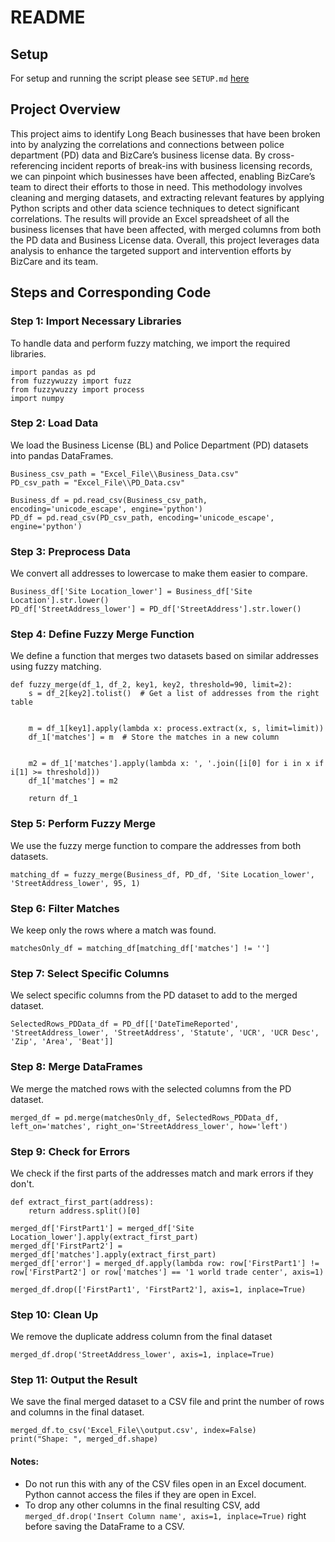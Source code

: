 # README

## Setup
For setup and running the script please see `SETUP.md` [here](SETUP.MD)


## Project Overview
This project aims to identify Long Beach businesses that have been broken into by analyzing the correlations and connections between police department (PD) data and BizCare’s business license data. By cross-referencing incident reports of break-ins with business licensing records, we can pinpoint which businesses have been affected, enabling BizCare’s team to direct their efforts to those in need. This methodology involves cleaning and merging datasets, and extracting relevant features by applying Python scripts and other data science techniques to detect significant correlations. The results will provide an Excel spreadsheet of all the business licenses that have been affected, with merged columns from both the PD data and Business License data. Overall, this project leverages data analysis to enhance the targeted support and intervention efforts by BizCare and its team.

## Steps and Corresponding Code
### **Step 1:** Import Necessary Libraries
To handle data and perform fuzzy matching, we import the required libraries.


    import pandas as pd
    from fuzzywuzzy import fuzz
    from fuzzywuzzy import process
    import numpy



### **Step 2:** Load Data
We load the Business License (BL) and Police Department (PD) datasets into pandas DataFrames.
    
    Business_csv_path = "Excel_File\\Business_Data.csv"
    PD_csv_path = "Excel_File\\PD_Data.csv"

    Business_df = pd.read_csv(Business_csv_path, encoding='unicode_escape', engine='python')
    PD_df = pd.read_csv(PD_csv_path, encoding='unicode_escape', engine='python')



### **Step 3:** Preprocess Data
We convert all addresses to lowercase to make them easier to compare.
    
    Business_df['Site Location_lower'] = Business_df['Site Location'].str.lower()
    PD_df['StreetAddress_lower'] = PD_df['StreetAddress'].str.lower()



### **Step 4:** Define Fuzzy Merge Function
We define a function that merges two datasets based on similar addresses using fuzzy matching.
    
    def fuzzy_merge(df_1, df_2, key1, key2, threshold=90, limit=2):
        s = df_2[key2].tolist()  # Get a list of addresses from the right table
        
        
        m = df_1[key1].apply(lambda x: process.extract(x, s, limit=limit))
        df_1['matches'] = m  # Store the matches in a new column
        
        
        m2 = df_1['matches'].apply(lambda x: ', '.join([i[0] for i in x if i[1] >= threshold]))
        df_1['matches'] = m2
        
        return df_1



### **Step 5:** Perform Fuzzy Merge
We use the fuzzy merge function to compare the addresses from both datasets.
    
    matching_df = fuzzy_merge(Business_df, PD_df, 'Site Location_lower', 'StreetAddress_lower', 95, 1)




### **Step 6:** Filter Matches
We keep only the rows where a match was found.
   
    matchesOnly_df = matching_df[matching_df['matches'] != '']



### **Step 7:** Select Specific Columns
We select specific columns from the PD dataset to add to the merged dataset.

    SelectedRows_PDData_df = PD_df[['DateTimeReported', 'StreetAddress_lower', 'StreetAddress', 'Statute', 'UCR', 'UCR Desc', 'Zip', 'Area', 'Beat']]



### **Step 8:** Merge DataFrames
We merge the matched rows with the selected columns from the PD dataset.

    merged_df = pd.merge(matchesOnly_df, SelectedRows_PDData_df, left_on='matches', right_on='StreetAddress_lower', how='left')


### **Step 9:** Check for Errors
We check if the first parts of the addresses match and mark errors if they don't.

    def extract_first_part(address):
        return address.split()[0]

    merged_df['FirstPart1'] = merged_df['Site Location_lower'].apply(extract_first_part)
    merged_df['FirstPart2'] = merged_df['matches'].apply(extract_first_part)
    merged_df['error'] = merged_df.apply(lambda row: row['FirstPart1'] != row['FirstPart2'] or row['matches'] == '1 world trade center', axis=1)

    merged_df.drop(['FirstPart1', 'FirstPart2'], axis=1, inplace=True)



### **Step 10:** Clean Up
We remove the duplicate address column from the final dataset

    merged_df.drop('StreetAddress_lower', axis=1, inplace=True)



### **Step 11:** Output the Result
We save the final merged dataset to a CSV file and print the number of rows and columns in the final dataset.

    merged_df.to_csv('Excel_File\\output.csv', index=False)
    print("Shape: ", merged_df.shape)



#### Notes: 
- Do not run this with any of the CSV files open in an Excel document. Python cannot access the files if they are open in Excel.
- To drop any other columns in the final resulting CSV, add `merged_df.drop('Insert Column name', axis=1, inplace=True)` right before saving the DataFrame to a CSV.







